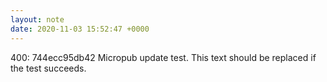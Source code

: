 ```yaml
---
layout: note
date: 2020-11-03 15:52:47 +0000
---
```


400: 744ecc95db42 Micropub update test. This text should be replaced if the test succeeds.
